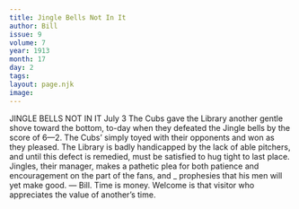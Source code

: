 ```yaml
---
title: Jingle Bells Not In It
author: Bill
issue: 9
volume: 7
year: 1913
month: 17
day: 2
tags:
layout: page.njk
image:
---
```

JINGLE BELLS NOT IN IT    July 3    The Cubs gave the Library another gentle shove toward the bottom, to-day when they defeated the Jingle bells by the score of 6—2. The Cubs’ simply toyed with their opponents and won as they pleased. The Library is badly handicapped by the lack of able pitchers, and until this defect is remedied, must be satisfied to hug tight to last place. Jingles, their manager, makes a pathetic plea for both patience and encouragement on the part of the fans, and _ prophesies that his men will yet make good. — Bill.       Time is money. Welcome is that visitor who appreciates the value of another’s time. 




